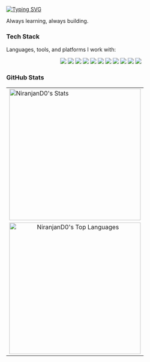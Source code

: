 [![Typing SVG](https://readme-typing-svg.demolab.com?font=Fira+Code&size=25&duration=4000&pause=300&vCenter=true&width=435&lines=Hi%2C+I'm+Niranjan;What+if+you+fly%3F+)](https://git.io/typing-svg)

Always learning, always building.

### Tech Stack  

Languages, tools, and platforms I work with:

<p align="center">
  <img src="https://img.shields.io/badge/C-000000?style=for-the-badge&logo=c&logoColor=00599C" />
  <img src="https://img.shields.io/badge/C++-000000?style=for-the-badge&logo=c%2B%2B&logoColor=00599C" />
  <img src="https://img.shields.io/badge/HTML5-000000?style=for-the-badge&logo=html5&logoColor=E34F26" />
  <img src="https://img.shields.io/badge/CSS3-000000?style=for-the-badge&logo=css3&logoColor=1572B6" />
  <!-- <img src="https://img.shields.io/badge/JS-000000?style=for-the-badge&logo=javascript&logoColor=F7DF1E" />  
  <img src="https://img.shields.io/badge/Node.js-000000?style=for-the-badge&logo=node.js&logoColor=339933" />
  <img src="https://img.shields.io/badge/MongoDB-000000?style=for-the-badge&logo=mongodb&logoColor=47A248" /> -->
  <img src="https://img.shields.io/badge/Git-000000?style=for-the-badge&logo=git&logoColor=F05033" />
  <img src="https://img.shields.io/badge/GitHub-000000?style=for-the-badge&logo=github&logoColor=white" />
  <img src="https://img.shields.io/badge/VSCode-000000?style=for-the-badge&logo=visual-studio-code&logoColor=007ACC" />
  <img src="https://img.shields.io/badge/Neovim-000000?style=for-the-badge&logo=neovim&logoColor=43A1A0" />
  <img src="https://img.shields.io/badge/Docker-000000?style=for-the-badge&logo=docker&logoColor=2496ED" />
  <img src="https://img.shields.io/badge/Pop!_OS-000000?style=for-the-badge&logo=popos&logoColor=48B9C7" />
  <!-- <img src="https://img.shields.io/badge/Arch_Linux-000000?style=for-the-badge&logo=arch-linux&logoColor=1793D1" /> -->
  <img src="https://img.shields.io/badge/Windows-000000?style=for-the-badge&logo=windows&logoColor=0078D6" />

</p>

### GitHub Stats

<table align="center">
  <tr>
    <td>
      <img style="width: 350px" src="https://github-readme-stats.vercel.app/api?username=NiranjanD0&show_icons=true&theme=transparent&bg_color=000000&title_color=43A1A0&text_color=FFFFFF&icon_color=43A1A0&hide_border=true&include_all_commits=false&count_private=false" alt="NiranjanD0's Stats" />
    </td>
  </tr>
  <tr>
    <td align="center">
      <img style="width: 350px" src="https://github-readme-stats.vercel.app/api/top-langs/?username=NiranjanD0&theme=transparent&bg_color=000000&title_color=43A1A0&text_color=FFFFFF&icon_color=43A1A0&hide_border=true&layout=compact&exclude_repo=DailyTracker,LabAss,Map-Submissions,Tetris,Snake-game,dotfiles&cache_seconds=7200" alt="NiranjanD0's Top Languages" />
    </td>
  </tr>
</table>
